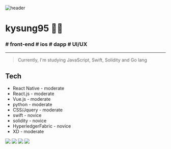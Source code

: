 ![header](https://capsule-render.vercel.app/api?type=slice&color=ffca08&height=300&section=header&text=kysung95&fontSize=60&&animation=fadeIn&&fontColor=767676)


# **kysung95** 👨‍💻
### # __front-end__ # __ios__ # __dapp__ # __UI/UX__


* * *



> Currently, I'm studying JavaScript, Swift, Solidity and Go lang 


##  Tech


- React Native - moderate
- React.js - moderate
- Vue.js - moderate
- python - moderate
- CSS/Jquery - moderate 
- swift - novice
- solidity - novice
- HyperledgerFabric - novice 
- XD - moderate



<img src="https://img.shields.io/badge/Python-3766AB?style=flat-square&logo=Python&logoColor=white"/></a>
<img src="https://img.shields.io/badge/JavaScript-2693CC?style=flat-square&logo=React.js&logoColor=white"/></a>
<img src="https://img.shields.io/badge/JavaScript-0F5C20?style=flat-square&logo=Vue.js&logoColor=white"/></a>
<img src="https://img.shields.io/badge/Hyperledger-red?style=flat-square&logo=HyperedgerFabric&logoColor=white"/></a>





